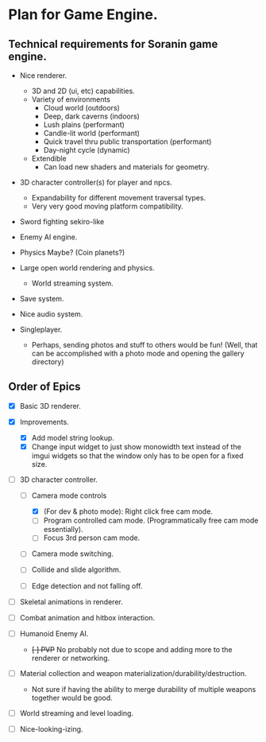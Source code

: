 # Plan for Game Engine.

## Technical requirements for Soranin game engine.

- Nice renderer.
    - 3D and 2D (ui, etc) capabilities.
    - Variety of environments
        - Cloud world (outdoors)
        - Deep, dark caverns (indoors)
        - Lush plains (performant)
        - Candle-lit world (performant)
        - Quick travel thru public transportation (performant)
        - Day-night cycle (dynamic)
    - Extendible
        - Can load new shaders and materials for geometry.

- 3D character controller(s) for player and npcs.
    - Expandability for different movement traversal types.
    - Very very good moving platform compatibility.

- Sword fighting sekiro-like

- Enemy AI engine.

- Physics Maybe? (Coin planets?)

- Large open world rendering and physics.
    - World streaming system.

- Save system.

- Nice audio system.

- Singleplayer.
    - Perhaps, sending photos and stuff to others would be fun! (Well, that can be accomplished with a photo mode and opening the gallery directory)


## Order of Epics

- [x] Basic 3D renderer.

- [x] Improvements.
    - [x] Add model string lookup.
    - [x] Change input widget to just show monowidth text instead of the imgui widgets so that the window only has to be open for a fixed size.

- [ ] 3D character controller.
    - [ ] Camera mode controls
        - [x] (For dev & photo mode): Right click free cam mode.
        - [ ] Program controlled cam mode. (Programmatically free cam mode essentially).
        - [ ] Focus 3rd person cam mode.
    - [ ] Camera mode switching.
    
    - [ ] Collide and slide algorithm.
    - [ ] Edge detection and not falling off.

- [ ] Skeletal animations in renderer.

- [ ] Combat animation and hitbox interaction.

- [ ] Humanoid Enemy AI.
    - ~~[ ] PVP~~ No probably not due to scope and adding more to the renderer or networking.

- [ ] Material collection and weapon materialization/durability/destruction.
    - Not sure if having the ability to merge durability of multiple weapons together would be good.

- [ ] World streaming and level loading.

- [ ] Nice-looking-izing.
